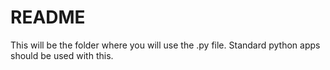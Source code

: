 # README

This will be the folder where you will use the .py file. Standard python apps should be used with this.
